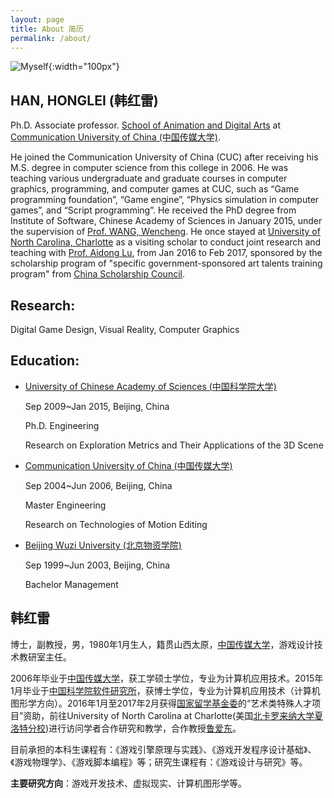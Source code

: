 ```yaml
---
layout: page
title: About 简历
permalink: /about/
---
```

![Myself]({{site.url}}/Images/Me.jpg){:width="100px"}

## HAN, HONGLEI (韩红雷) 

Ph.D. Associate professor. [School of Animation and Digital Arts](http://animation.cuc.edu.cn) at [Communication University of China (中国传媒大学)](http://en.cuc.edu.cn/).

He joined the Communication University of China (CUC) after receiving his M.S. degree in computer science from this college in 2006. He was teaching various undergraduate and graduate courses in computer graphics, programming, and computer games at CUC, such as “Game programming foundation”, “Game engine”, “Physics simulation in computer games”, and “Script programming”. He received the PhD degree from Institute of Software, Chinese Academy of Sciences in January 2015, under the supervision of [Prof. WANG, Wencheng](http://lcs.ios.ac.cn/~whn/). He once stayed at [University of North Carolina, Charlotte](http://www.uncc.edu) as a visiting scholar to conduct joint research and teaching with [Prof. Aidong Lu](http://www.webpages.uncc.edu/alu1/), from Jan 2016 to Feb 2017, sponsored by the scholarship program of "specific government-sponsored art talents training program" from [China Scholarship Council](http://www.csc.edu.cn).

## Research: 

Digital Game Design, Visual Reality, Computer Graphics

## Education:

- [University of Chinese Academy of Sciences (中国科学院大学)](http://www.gucas.ac.cn/)

	Sep 2009~Jan 2015, Beijing, China

	Ph.D. Engineering
	
	Research on Exploration Metrics and Their Applications of the 3D Scene

- [Communication University of China (中国传媒大学)](http://www.cuc.edu.cn/)

	Sep 2004~Jun 2006, Beijing, China
	
	Master Engineering
	
	Research on Technologies of Motion Editing

- [Beijing Wuzi University (北京物资学院)](http://www.bwu.edu.cn/)

	Sep 1999~Jun 2003, Beijing, China

	Bachelor Management	

## 韩红雷

博士，副教授，男，1980年1月生人，籍贯山西太原，[中国传媒大学](http://www.cuc.edu.cn/)，游戏设计技术教研室主任。

2006年毕业于[中国传媒大学](http://www.cuc.edu.cn/)，获工学硕士学位，专业为计算机应用技术。2015年1月毕业于[中国科学院软件研究所](http://www.is.cas.cn)，获博士学位，专业为计算机应用技术（计算机图形学方向）。2016年1月至2017年2月获得[国家留学基金委](http://www.csc.edu.cn)的“艺术类特殊人才项目”资助，前往University of North Carolina at Charlotte(美国[北卡罗来纳大学夏洛特分校](http://www.uncc.edu))进行访问学者合作研究和教学，合作教授[鲁爱东](http://www.webpages.uncc.edu/alu1/)。

目前承担的本科生课程有：《游戏引擎原理与实践》、《游戏开发程序设计基础》、《游戏物理学》、《游戏脚本编程》等；研究生课程有：《游戏设计与研究》等。

**主要研究方向**：游戏开发技术、虚拟现实、计算机图形学等。
